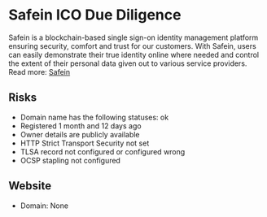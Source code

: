 # Safein ICO Due Diligence
Safein is a blockchain-based single sign-on identity management platform ensuring security, comfort and trust for our customers. With Safein, users can easily demonstrate their true identity online where needed and control the extent of their personal data given out to various service providers.
Read more: [Safein](https://metabay.network/ico/safein)
## Risks
* Domain name has the following statuses: ok
* Registered 1 month and 12 days  ago
* Owner details are publicly available
* HTTP Strict Transport Security not set
* TLSA record not configured or configured wrong
* OCSP stapling not configured
## Website
* Domain: None
